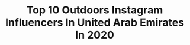 ---
title: Top 10 Outdoors Instagram Influencers In United Arab Emirates In 2020
description: >-
  Find top outdoors Instagram influencers in United Arab Emirates in 2020. Most popular hashtags: #makeup #fashion #dubai #lifestyle.
platform: Instagram
profiles:
  - username: "mks1_"
    fullname: >-
      Mohammed Almusabi محمد المصعبي
    location: "United Arab Emirates"
    followers: 85048
    engagement: 434
    commentsToLikes: 0.047061
    id: ck14kei1ap4p30i19bx63dylr
    verified: false
    hashtags: "#explore, #nightphotography, #ir, #wonderful"
  - username: "withyouiwander"
    fullname: >-
      Jᴀɴᴀ & Nᴏᴜʀ | Travel Couple
    location: "United Arab Emirates"
    followers: 6545
    engagement: 1315
    commentsToLikes: 0.158912
    id: ck5bx8y07n8nr0i11iu8gmoeg
    verified: false
    hashtags: "#campingadventures, #travelcaptures, #folktravel, #bohopicnic"
  - username: "lina_mjz"
    fullname: >-
      Lina Mihjazi | لينا محجازي
    location: "United Arab Emirates"
    followers: 26604
    engagement: 382
    commentsToLikes: 0.034299
    id: ck5q9i5y0b8fd0i11qm56xxv5
    verified: false
    hashtags: "#cultgaia, #datenight, #blazer, #routine"
  - username: "mlkellyyy"
    fullname: >-
      Mary-Louise Kelly (MLK)
    location: "United Arab Emirates"
    followers: 16710
    engagement: 395
    commentsToLikes: 0.020587
    id: ck6ub05f36prx0j711ffrbln3
    verified: false
    hashtags: "#glamorous, #starbucks, #addicted, #hiitworkout"
  - username: "nada__shareef"
    fullname: >-
      ندى نوشاد🥀
    location: "United Arab Emirates"
    followers: 62448
    engagement: 837
    commentsToLikes: 0.014234
    id: ck0tyeouqmhyp0i19j8y7pxgi
    verified: false
    hashtags: "#staysafe, #outdoors, #abayadesigner, #nofoundation"
  - username: "mimiraadstyle"
    fullname: >-
      Mimi Raad
    location: "United Arab Emirates"
    followers: 49918
    engagement: 154
    commentsToLikes: 0.039899
    id: ck0w0s99ofsbs0i19n10b9ogy
    verified: false
    hashtags: "#headtotoe, #besafe, #stripes, #anotherday"
  - username: "nadiyah.shahab"
    fullname: >-
      Nadiyah Shahab
    location: "United Arab Emirates"
    followers: 537507
    engagement: 236
    commentsToLikes: 0.004739
    id: ck5c8kf6e9ogp0i11oanohoh3
    verified: true
    hashtags: "#spa, #outdoor, #dubai, #stayathome"
  - username: "miiaa_2"
    fullname: >-
      Mia ll ميا
    location: "United Arab Emirates"
    followers: 8542
    engagement: 178
    commentsToLikes: 0.009966
    id: ck5zu7fam1tpc0i14r4j381bh
    verified: false
    hashtags: "#blackbeauty, #lipstick, #clothes, #bag"
  - username: "maharat.bymaha"
    fullname: >-
      Maha Ali
    location: "United Arab Emirates"
    followers: 7114
    engagement: 458
    commentsToLikes: 0.442456
    id: ck5pw3vozkyxu0i11cu8o4uwl
    verified: false
    hashtags: "#dubaipr, #orangewheels, #paid, #lifestylebloggers"
  - username: "shaima_alqasimi_makeup"
    fullname: >-
      Makeup Artist
    location: "United Arab Emirates"
    followers: 213798
    engagement: 146
    commentsToLikes: 0.019771
    id: ck14k677ynxke0i190kzrq1vl
    verified: false
    hashtags: "#lipstick, #dubaimodel, #fashionmodel, #makeup"
---